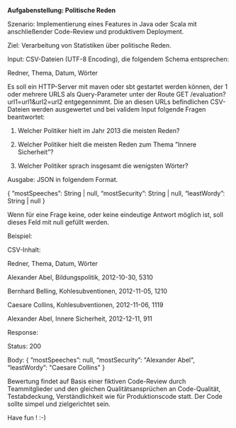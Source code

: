 **Aufgabenstellung: Politische Reden**

Szenario: Implementierung eines Features in Java oder Scala mit anschließender Code-Review und produktivem Deployment.

Ziel: Verarbeitung von Statistiken über politische Reden.

Input: CSV-Dateien (UTF-8 Encoding), die folgendem Schema entsprechen: 

Redner, Thema, Datum, Wörter

Es soll ein HTTP-Server mit maven oder sbt gestartet werden können, der 1 oder mehrere URLS als Query-Parameter unter der Route GET /evaluation?url1=url1&url2=url2 entgegennimmt. Die an diesen URLs befindlichen CSV-Dateien werden ausgewertet und bei validem Input folgende Fragen beantwortet: 

1. Welcher Politiker hielt im Jahr 2013 die meisten Reden?

2. Welcher Politiker hielt die meisten Reden zum Thema ”Innere Sicherheit”?

3. Welcher Politiker sprach insgesamt die wenigsten Wörter?

Ausgabe: JSON in folgendem Format.

{
”mostSpeeches”: String | null,
“mostSecurity”: String | null,
“leastWordy”: String | null
}

Wenn für eine Frage keine, oder keine eindeutige Antwort möglich ist, soll dieses Feld mit null gefüllt werden.

Beispiel:

CSV-Inhalt:

Redner, Thema, Datum, Wörter

Alexander Abel, Bildungspolitik, 2012-10-30, 5310

Bernhard Belling, Kohlesubventionen, 2012-11-05, 1210

Caesare Collins, Kohlesubventionen, 2012-11-06, 1119

Alexander Abel, Innere Sicherheit, 2012-12-11, 911

Response:

Status: 200

Body: {
”mostSpeeches”: null,
“mostSecurity”: "Alexander Abel",
“leastWordy”: "Caesare Collins"
}

Bewertung findet auf Basis einer fiktiven Code-Review durch Teammitglieder und den gleichen Qualitätsansprüchen an Code-Qualität, Testabdeckung, Verständlichkeit wie für Produktionscode statt. Der Code sollte simpel und zielgerichtet sein. 

Have fun ! :-)
